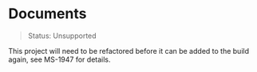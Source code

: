 # Documents

> Status: Unsupported

This project will need to be refactored before it can be added to the build
again, see MS-1947 for details.
